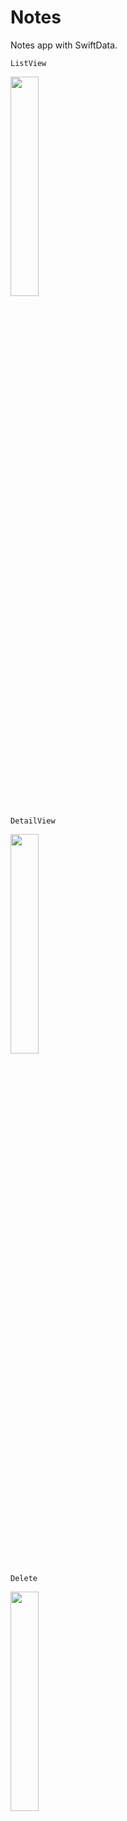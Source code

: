 # Notes

Notes app with SwiftData.

`ListView`

<img src="https://github.com/maheshwaran01m/Notes/assets/102943217/9d88fb3e-e40f-4c05-803d-79f3e3d179cd" width=30% >

`DetailView`

<img src="https://github.com/maheshwaran01m/Notes/assets/102943217/928058a0-c188-449c-9f9d-1778daf93d18" width=30% >

`Delete`

<img src="https://github.com/maheshwaran01m/Notes/assets/102943217/8b7a5b27-fefd-439d-bc75-2bc4fdb66c45" width=30% >
